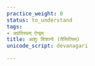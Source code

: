 ```yaml
---
practice_weight: 0
status: to_understand
tags:
- अप्रतिरथम् ऐन्द्रम्
title: आशुः शिशानो (तैत्तिरीयम्)
unicode_script: devanagari

---
```

<div class="js_include" url="/vedAH_yajuH/taittirIyam/saMhitA/sarva-prastutiH/4/6/04_agnipraNayanAngamapratirathasUktam"  newLevelForH1="5" includeTitle="false"> </div>  

